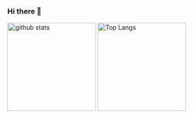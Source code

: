 ### Hi there 👋

<p align="left"> 
  <img alt="github stats" height="200px" src="https://github-readme-stats.vercel.app/api?username=hdmt&theme=transparent&show_icons=true&include_all_commits=true&count_private=true&card_width=350" />
  <img alt="Top Langs" height="200px" src="https://github-readme-stats.vercel.app/api/top-langs/?username=hdmt&layout=compact&show_icons=true&theme=transparent" />
</p>
